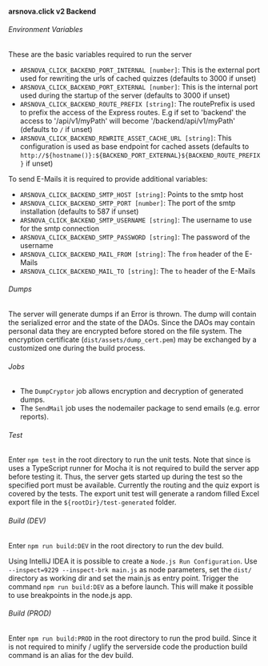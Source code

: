#### arsnova.click v2 Backend

###### Environment Variables
These are the basic variables required to run the server
- `ARSNOVA_CLICK_BACKEND_PORT_INTERNAL [number]`: This is the external port used for rewriting the urls of cached quizzes (defaults to 3000 if unset)
- `ARSNOVA_CLICK_BACKEND_PORT_EXTERNAL [number]`: This is the internal port used during the startup of the server (defaults to 3000 if unset)
- `ARSNOVA_CLICK_BACKEND_ROUTE_PREFIX [string]`: The routePrefix is used to prefix the access of the Express routes. E.g if set to 'backend' the access to '/api/v1/myPath' will become '/backend/api/v1/myPath'  (defaults to `/` if unset)
- `ARSNOVA_CLICK_BACKEND_REWRITE_ASSET_CACHE_URL [string]`: This configuration is used as base endpoint for cached assets  (defaults to `http://${hostname()}:${BACKEND_PORT_EXTERNAL}${BACKEND_ROUTE_PREFIX}` if unset)

To send E-Mails it is required to provide additional variables:
- `ARSNOVA_CLICK_BACKEND_SMTP_HOST [string]`: Points to the smtp host
- `ARSNOVA_CLICK_BACKEND_SMTP_PORT [number]`: The port of the smtp installation (defaults to 587 if unset)
- `ARSNOVA_CLICK_BACKEND_SMTP_USERNAME [string]`: The username to use for the smtp connection
- `ARSNOVA_CLICK_BACKEND_SMTP_PASSWORD [string]`: The password of the username
- `ARSNOVA_CLICK_BACKEND_MAIL_FROM [string]`: The `from` header of the E-Mails
- `ARSNOVA_CLICK_BACKEND_MAIL_TO [string]`: The `to` header of the E-Mails

###### Dumps
The server will generate dumps if an Error is thrown.
The dump will contain the serialized error and the state of the DAOs. 
Since the DAOs may contain personal data they are encrypted before stored on the file system. 
The encryption certificate (`dist/assets/dump_cert.pem`) may be exchanged by a customized one during the build process.

###### Jobs
- The `DumpCryptor` job allows encryption and decryption of generated dumps.
- The `SendMail` job uses the nodemailer package to send emails (e.g. error reports).

###### Test
Enter `npm test` in the root directory to run the unit tests. 
Note that since is uses a TypeScript runner for Mocha it is not required to build the server app before testing it.
Thus, the server gets started up during the test so the specified port must be available.
Currently the routing and the quiz export is covered by the tests. 
The export unit test will generate a random filled Excel export file in the `${rootDir}/test-generated` folder.

###### Build (DEV)
Enter `npm run build:DEV` in the root directory to run the dev build.

Using IntelliJ IDEA it is possible to create a `Node.js Run Configuration`. 
Use `--inspect=9229 --inspect-brk main.js` as node parameters, set the `dist/` directory as working dir and set the main.js as entry point. 
Trigger the command `npm run build:DEV` as a before launch. 
This will make it possible to use breakpoints in the node.js app.

###### Build (PROD)
Enter `npm run build:PROD` in the root directory to run the prod build.
Since it is not required to minify / uglify the serverside code the production build command is an alias for the dev build.
